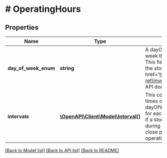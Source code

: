 # # OperatingHours

## Properties

Name | Type | Description | Notes
------------ | ------------- | ------------- | -------------
**day_of_week_enum** | **string** | A dayOfWeekEnum value is required for each day of the week that the store location has regular operating hours. This field is returned if operating hours are defined for the store location. For implementation help, refer to &lt;a href&#x3D;&#39;https://developer.ebay.com/devzone/rest/api-ref/inventory/types/DayOfWeekEnum.html&#39;&gt;eBay API documentation&lt;/a&gt; | [optional] 
**intervals** | [**\OpenAPI\Client\Model\Interval[]**](Interval.md) | This container is used to define the opening and closing times of a store&#39;s working day (defined in the dayOfWeekEnum field). An intervals container is needed for each day of the week that the store location is open. If a store location closes for lunch (or any other period during the day) and then reopens, multiple open and close pairs are needed This container is returned if operating hours are defined for the store location. | [optional] 

[[Back to Model list]](../../README.md#documentation-for-models) [[Back to API list]](../../README.md#documentation-for-api-endpoints) [[Back to README]](../../README.md)


